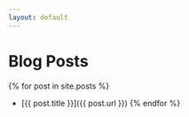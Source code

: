```yaml
---
layout: default
---
```


# Blog Posts

{% for post in site.posts %}
- [{{ post.title }}]({{ post.url }})
{% endfor %}

